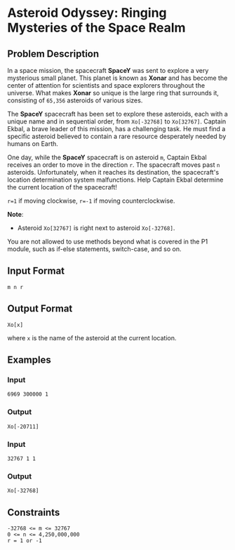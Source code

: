 # Asteroid Odyssey: Ringing Mysteries of the Space Realm

## Problem Description

In a space mission, the spacecraft **SpaceY** was sent to explore a very mysterious small planet. This planet is known as **Xonar** and has become the center of attention for scientists and space explorers throughout the universe. What makes **Xonar** so unique is the large ring that surrounds it, consisting of `65,356` asteroids of various sizes.

The **SpaceY** spacecraft has been set to explore these asteroids, each with a unique name and in sequential order, from `Xo[-32768]` to `Xo[32767]`. Captain Ekbal, a brave leader of this mission, has a challenging task. He must find a specific asteroid believed to contain a rare resource desperately needed by humans on Earth.

One day, while the **SpaceY** spacecraft is on asteroid `m`, Captain Ekbal receives an order to move in the direction `r`. The spacecraft moves past `n` asteroids. Unfortunately, when it reaches its destination, the spacecraft's location determination system malfunctions. Help Captain Ekbal determine the current location of the spacecraft!

`r=1` if moving clockwise, `r=-1` if moving counterclockwise.

**Note**:

- Asteroid `Xo[32767]` is right next to asteroid `Xo[-32768]`.

You are not allowed to use methods beyond what is covered in the P1 module, such as if-else statements, switch-case, and so on.

## Input Format

```text
m n r
```

## Output Format

```text
Xo[x]
```

where `x` is the name of the asteroid at the current location.

## Examples

### Input

```text
6969 300000 1
```

### Output

```text
Xo[-20711]
```

### Input

```text
32767 1 1
```

### Output

```text
Xo[-32768]
```

## Constraints

```text
-32768 <= m <= 32767
0 <= n <= 4,250,000,000
r = 1 or -1
```
